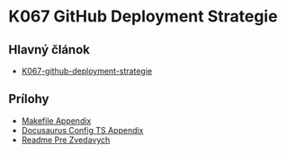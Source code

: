 # K067 GitHub Deployment Strategie

## Hlavný článok
- [K067-github-deployment-strategie](../index.md)

## Prílohy
- [Makefile Appendix](K067_makefile_appendix.md)
- [Docusaurus Config TS Appendix](K067_docusaurus_config_ts_appendix.md)
- [Readme Pre Zvedavych](K067_ReadmePreZvedavych.md)
